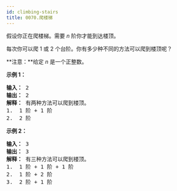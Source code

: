 ```yaml
---
id: climbing-stairs
title: 0070.爬楼梯
---
```

假设你正在爬楼梯。需要 _n_ 阶你才能到达楼顶。

每次你可以爬 1 或 2 个台阶。你有多少种不同的方法可以爬到楼顶呢？

**注意：**给定 _n_ 是一个正整数。

**示例 1：**


<pre><strong>输入：</strong> 2<br/><strong>输出：</strong> 2<br/><strong>解释：</strong> 有两种方法可以爬到楼顶。<br/>1.  1 阶 + 1 阶<br/>2.  2 阶</pre>

**示例 2：**


<pre><strong>输入：</strong> 3<br/><strong>输出：</strong> 3<br/><strong>解释：</strong> 有三种方法可以爬到楼顶。<br/>1.  1 阶 + 1 阶 + 1 阶<br/>2.  1 阶 + 2 阶<br/>3.  2 阶 + 1 阶<br/></pre>

